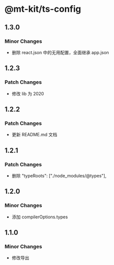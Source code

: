 # @mt-kit/ts-config

## 1.3.0

### Minor Changes

- 删除 react.json 中的无用配置，全面继承 app.json

## 1.2.3

### Patch Changes

- 修改 lib 为 2020

## 1.2.2

### Patch Changes

- 更新 README.md 文档

## 1.2.1

### Patch Changes

- 删除 "typeRoots": ["./node_modules/@types"],

## 1.2.0

### Minor Changes

- 添加 compilerOptions.types

## 1.1.0

### Minor Changes

- 修改导出
